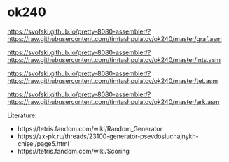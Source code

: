 # ok240

https://svofski.github.io/pretty-8080-assembler/?https://raw.githubusercontent.com/timtashpulatov/ok240/master/graf.asm

https://svofski.github.io/pretty-8080-assembler/?https://raw.githubusercontent.com/timtashpulatov/ok240/master/ints.asm

https://svofski.github.io/pretty-8080-assembler/?https://raw.githubusercontent.com/timtashpulatov/ok240/master/tet.asm

https://svofski.github.io/pretty-8080-assembler/?https://raw.githubusercontent.com/timtashpulatov/ok240/master/ark.asm

Literature:

<ul>
<li>https://tetris.fandom.com/wiki/Random_Generator
<li>https://zx-pk.ru/threads/23100-generator-psevdosluchajnykh-chisel/page5.html
<li>https://tetris.fandom.com/wiki/Scoring
</ul>
